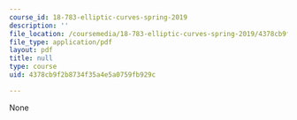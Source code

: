 ```yaml
---
course_id: 18-783-elliptic-curves-spring-2019
description: ''
file_location: /coursemedia/18-783-elliptic-curves-spring-2019/4378cb9f2b8734f35a4e5a0759fb929c_MIT18_783S19_lec3.pdf
file_type: application/pdf
layout: pdf
title: null
type: course
uid: 4378cb9f2b8734f35a4e5a0759fb929c

---
```

None